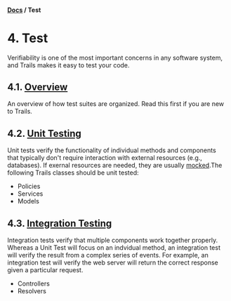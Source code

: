 #### [Docs](../) / Test

# 4. Test

Verifiability is one of the most important concerns in any software system, and Trails makes it easy to test your code.

## 4.1. [Overview](overview.md)

An overview of how test suites are organized. Read this first if you are new to Trails.

## 4.2. [Unit Testing](unit.md)

Unit tests verify the functionality of individual methods and components that typically don't require interaction with external resources (e.g., databases). If exernal resources are needed, they are usually [mocked](https://en.wikipedia.org/wiki/Mock_object#Use_in_test-driven_development).The following Trails classes should be unit tested:

- Policies
- Services
- Models

## 4.3. [Integration Testing](integration.md)

Integration tests verify that multiple components work together properly. Whereas a Unit Test will focus on an indvidual method, an integration test will verify the result from a complex series of events. For example, an integration test will verify the web server will return the correct response given a particular request.

- Controllers
- Resolvers
